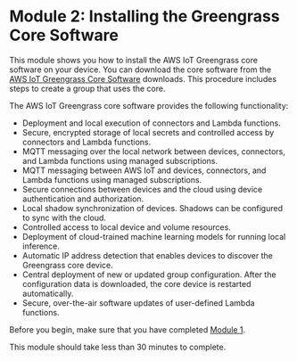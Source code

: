 # Module 2: Installing the Greengrass Core Software<a name="module2"></a>

This module shows you how to install the AWS IoT Greengrass core software on your device\. You can download the core software  from the [AWS IoT Greengrass Core Software](what-is-gg.md#gg-core-download-tab) downloads\. This procedure  includes steps to create a group that uses the core\.

The AWS IoT Greengrass core software provides the following functionality:
+ Deployment and local execution of connectors and Lambda functions\.
+ Secure, encrypted storage of local secrets and controlled access by connectors and Lambda functions\.
+ MQTT messaging over the local network between devices, connectors, and Lambda functions using managed subscriptions\.
+ MQTT messaging between AWS IoT and devices, connectors, and Lambda functions using managed subscriptions\.
+ Secure connections between devices and the cloud using device authentication and authorization\.
+ Local shadow synchronization of devices\. Shadows can be configured to sync with the cloud\.
+ Controlled access to local device and volume resources\.
+ Deployment of cloud\-trained machine learning models for running local inference\.
+ Automatic IP address detection that enables devices to discover the Greengrass core device\.
+ Central deployment of new or updated group configuration\. After the configuration data is downloaded, the core device is restarted automatically\.
+ Secure, over\-the\-air software updates of user\-defined Lambda functions\.

Before you begin, make sure that you have completed [Module 1](module1.md)\.

This module should take less than 30 minutes to complete\.
